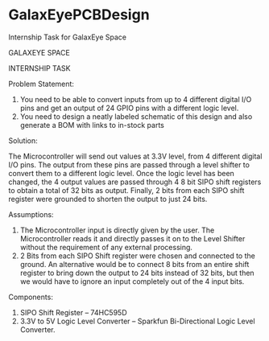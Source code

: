 # GalaxEyePCBDesign
Internship Task for GalaxEye Space

GALAXEYE SPACE

INTERNSHIP TASK

Problem Statement:
1. You need to be able to convert inputs from up to 4 different digital I/O pins and get an output of 24 GPIO pins with a different logic level.
2. You need to design a neatly labeled schematic of this design and also generate a BOM with links to in-stock parts

Solution:

The Microcontroller will send out values at 3.3V level, from 4 different digital I/O pins. The output from these pins are passed through a level shifter to convert them to a different logic level. Once the logic level has been changed, the 4 output values are passed through 4 8 bit SIPO shift registers to obtain a total of 32 bits as output. Finally, 2 bits from each SIPO shift register were grounded to shorten the output to just 24 bits.

Assumptions:
1.	The Microcontroller input is directly given by the user. The Microcontroller reads it and directly passes it on to the Level Shifter without the requirement of any external processing.
2.	2 Bits from each SIPO Shift register were chosen and connected to the ground. An alternative would be to connect 8 bits from an entire shift register to bring down the output to 24 bits instead of 32 bits, but then we would have to ignore an input completely out of the 4 input bits.

Components:
1.	SIPO Shift Register – 74HC595D
2.	3.3V to 5V Logic Level Converter – Sparkfun Bi-Directional Logic Level Converter.


 
